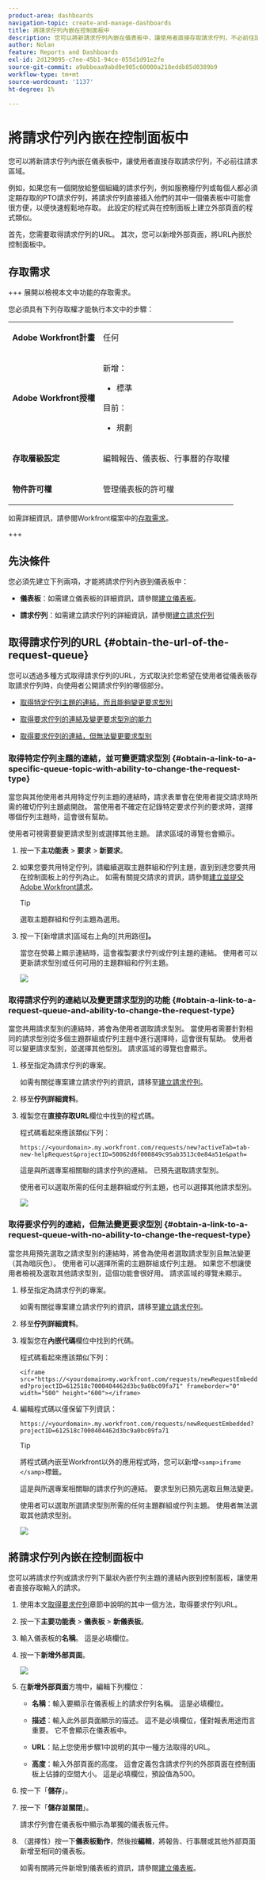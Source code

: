 ```yaml
---
product-area: dashboards
navigation-topic: create-and-manage-dashboards
title: 將請求佇列內嵌在控制面板中
description: 您可以將新請求佇列內嵌在儀表板中，讓使用者直接存取請求佇列，不必前往請求區域。
author: Nolan
feature: Reports and Dashboards
exl-id: 2d129095-c7ee-45b1-94ce-055d1d91e2fe
source-git-commit: a9abbeaa9abd0e905c60000a218eddb85d0389b9
workflow-type: tm+mt
source-wordcount: '1137'
ht-degree: 1%

---
```


# 將請求佇列內嵌在控制面板中

<!-- Audited: 1/2025 -->

您可以將新請求佇列內嵌在儀表板中，讓使用者直接存取請求佇列，不必前往請求區域。

例如，如果您有一個開放給整個組織的請求佇列，例如服務檯佇列或每個人都必須定期存取的PTO請求佇列，將請求佇列直接插入他們的其中一個儀表板中可能會很方便，以便快速輕鬆地存取。 此設定的程式與在控制面板上建立外部頁面的程式類似。

首先，您需要取得請求佇列的URL。 其次，您可以新增外部頁面，將URL內嵌於控制面板中。

## 存取需求

+++ 展開以檢視本文中功能的存取需求。

您必須具有下列存取權才能執行本文中的步驟：

<table style="table-layout:auto"> 
 <col> 
 <col> 
 <tbody> 
  <tr> 
   <td role="rowheader"><strong>Adobe Workfront計畫</strong></td> 
   <td> <p>任何</p> </td> 
  </tr> 
  <tr> 
   <td role="rowheader"><strong>Adobe Workfront授權</strong></td> 
   <td> 
      <p>新增：</p>
         <ul>
         <li><p>標準</p></li>
         </ul>
      <p>目前：</p>
         <ul>
         <li><p>規劃</p></li>
         </ul>
   </td> 
  </tr> 
  <tr> 
   <td role="rowheader"><strong>存取層級設定</strong></td> 
   <td> <p>編輯報告、儀表板、行事曆的存取權</p> </td> 
  </tr> 
  <tr> 
   <td role="rowheader"><strong>物件許可權</strong></td> 
   <td> <p>管理儀表板的許可權</p> </td> 
  </tr> 
 </tbody> 
</table>

如需詳細資訊，請參閱Workfront檔案中的[存取需求](/help/quicksilver/administration-and-setup/add-users/access-levels-and-object-permissions/access-level-requirements-in-documentation.md)。

+++

## 先決條件

您必須先建立下列兩項，才能將請求佇列內嵌到儀表板中：

* **儀表板**：如需建立儀表板的詳細資訊，請參閱[建立儀表板](../../../reports-and-dashboards/dashboards/creating-and-managing-dashboards/create-dashboard.md)。

* **請求佇列**：如需建立請求佇列的詳細資訊，請參閱[建立請求佇列](../../../manage-work/requests/create-and-manage-request-queues/create-request-queue.md)

## 取得請求佇列的URL {#obtain-the-url-of-the-request-queue}

您可以透過多種方式取得請求佇列的URL，方式取決於您希望在使用者從儀表板存取請求佇列時，向使用者公開請求佇列的哪個部分。

* [取得特定佇列主題的連結，而且能夠變更要求型別](#obtain-a-link-to-a-specific-queue-topic-with-ability-to-change-the-request-type)

* [取得要求佇列的連結及變更要求型別的能力](#obtain-a-link-to-a-request-queue-and-ability-to-change-the-request-type)

* [取得要求佇列的連結，但無法變更要求型別](#obtain-a-link-to-a-request-queue-with-no-ability-to-change-the-request-type)

### 取得特定佇列主題的連結，並可變更請求型別 {#obtain-a-link-to-a-specific-queue-topic-with-ability-to-change-the-request-type}

當您與其他使用者共用特定佇列主題的連結時，請求表單會在使用者提交請求時所需的確切佇列主題處開啟。 當使用者不確定在記錄特定要求佇列的要求時，選擇哪個佇列主題時，這會很有幫助。

使用者可視需要變更請求型別或選擇其他主題。 請求區域的導覽也會顯示。

1. 按一下&#x200B;**主功能表** > **要求** > **新要求**。
1. 如果您要共用特定佇列，請繼續選取主題群組和佇列主題，直到到達您要共用在控制面板上的佇列為止。 如需有關提交請求的資訊，請參閱[建立並提交Adobe Workfront請求](../../../manage-work/requests/create-requests/create-submit-requests.md)。

   >[!TIP]
   >
   >選取主題群組和佇列主題為選用。

1. 按一下[新增請求]區域右上角的[共用路徑&#x200B;**]。**

   當您在熒幕上顯示連結時，這會複製要求佇列或佇列主題的連結。 使用者可以更新請求型別或任何可用的主題群組和佇列主題。

   ![](assets/share-request-queue-with-share-path-link-embedded-in-dashboard-nwe-350x116.png)

### 取得請求佇列的連結以及變更請求型別的功能 {#obtain-a-link-to-a-request-queue-and-ability-to-change-the-request-type}

當您共用請求型別的連結時，將會為使用者選取請求型別。 當使用者需要針對相同的請求型別從多個主題群組或佇列主題中進行選擇時，這會很有幫助。 使用者可以變更請求型別，並選擇其他型別。 請求區域的導覽也會顯示。

1. 移至指定為請求佇列的專案。

   如需有關從專案建立請求佇列的資訊，請移至[建立請求佇列](../../../manage-work/requests/create-and-manage-request-queues/create-request-queue.md)。

1. 移至&#x200B;**佇列詳細資料**。
1. 複製您在&#x200B;**直接存取URL**&#x200B;欄位中找到的程式碼。

   程式碼看起來應該類似下列：

   `https://<yourdomain>.my.workfront.com/requests/new?activeTab=tab-new-helpRequest&projectID=50062d6f000849c95ab3513c0e84a51e&path=`

   這是與所選專案相關聯的請求佇列的連結。 已預先選取請求型別。

   使用者可以選取所需的任何主題群組或佇列主題，也可以選擇其他請求型別。

   ![](assets/share-request-queue-with-direct-url-embedded-in-dashboard-nwe-350x118.png)

### 取得要求佇列的連結，但無法變更要求型別 {#obtain-a-link-to-a-request-queue-with-no-ability-to-change-the-request-type}

當您共用預先選取之請求型別的連結時，將會為使用者選取請求型別且無法變更（其為暗灰色）。 使用者可以選擇所需的主題群組或佇列主題。 如果您不想讓使用者檢視及選取其他請求型別，這個功能會很好用。 請求區域的導覽未顯示。

1. 移至指定為請求佇列的專案。

   如需有關從專案建立請求佇列的資訊，請移至[建立請求佇列](../../../manage-work/requests/create-and-manage-request-queues/create-request-queue.md)。

1. 移至&#x200B;**佇列詳細資料**。
1. 複製您在&#x200B;**內嵌代碼**&#x200B;欄位中找到的代碼。

   程式碼看起來應該類似下列：

   `<iframe src="https://<yourdomain>my.workfront.com/requests/newRequestEmbedded?projectID=612518c7000404462d3bc9a0bc09fa71" frameborder="0" width="500" height="600"></iframe>`

1. 編輯程式碼以僅保留下列資訊：

   `https://<yourdomain>.my.workfront.com/requests/newRequestEmbedded?projectID=612518c7000404462d3bc9a0bc09fa71`

   >[!TIP]
   >
   >將程式碼內嵌至Workfront以外的應用程式時，您可以新增`<samp>iframe </samp>`標籤。

   這是與所選專案相關聯的請求佇列的連結。 要求型別已預先選取且無法變更。

   使用者可以選取所選請求型別所需的任何主題群組或佇列主題。 使用者無法選取其他請求型別。

   ![](assets/share-request-queue-with-embedded-code-embedded-in-dashboard-nwe-350x210.png)

## 將請求佇列內嵌在控制面板中

您可以將請求佇列或請求佇列下巢狀內嵌佇列主題的連結內嵌到控制面板，讓使用者直接存取輸入的請求。

1. 使用本文[取得要求佇列](#obtain-the-url-of-the-request-queue)章節中說明的其中一個方法，取得要求佇列URL。

1. 按一下&#x200B;**主要功能表** > **儀表板** > **新儀表板**。

1. 輸入儀表板的&#x200B;**名稱**。 這是必填欄位。

1. 按一下&#x200B;**新增外部頁面**。

   ![](assets/add-external-page-highlighted---nwe-350x214.png)

1. 在&#x200B;**新增外部頁面**&#x200B;方塊中，編輯下列欄位：

   * **名稱**：輸入要顯示在儀表板上的請求佇列名稱。 這是必填欄位。

   * **描述**：輸入此外部頁面顯示的描述。 這不是必填欄位，僅對報表用途而言重要。 它不會顯示在儀表板中。

   * **URL**：貼上您使用步驟1中說明的其中一種方法取得的URL。

   * **高度**：輸入外部頁面的高度。 這會定義包含請求佇列的外部頁面在控制面板上佔據的空間大小。 這是必填欄位，預設值為500。

1. 按一下「**儲存**」。

1. 按一下「**儲存並關閉**」。

   請求佇列會在儀表板中顯示為單獨的儀表板元件。

1. （選擇性）按一下&#x200B;**儀表板動作**，然後按&#x200B;**編輯**，將報告、行事曆或其他外部頁面新增至相同的儀表板。

   如需有關將元件新增到儀表板的資訊，請參閱[建立儀表板](../../../reports-and-dashboards/dashboards/creating-and-managing-dashboards/create-dashboard.md)。

<!--
<ol data-mc-conditions="QuicksilverOrClassic.Draft mode">
<li value="1"> <p class="preview" data-mc-conditions="QuicksilverOrClassic.Quicksilver">Click the <strong>Main Menu</strong> > Requests >&nbsp;<strong>New Request</strong>. </p> </li>
<li class="preview" value="2" data-mc-conditions="QuicksilverOrClassic.Quicksilver"> <p>Continue entering the request.&nbsp;For information about submitting requests, see <a href="../../../manage-work/requests/create-requests/create-submit-requests.md" class="MCXref xref">Create and submit Adobe Workfront requests</a>. </p> </li>
<li value="3"> <p>Select the <strong>Request Type</strong> for the queue you would like added to the dashboard.</p> </li>
<li value="4"> <p>(Optional) Select a Queue Topic and a Topic Group. Depending on how the project manager set up the request queue, the names of these fields are different in each Workfront instance.</p> </li>
<li class="preview" value="5" data-mc-conditions="QuicksilverOrClassic.Quicksilver"> <p>Click <strong>Share path</strong> to obtain a shared link from the request queue you want to embed on a dashboard.</p> <p>For information about sharing a request queue, see <a href="../../../manage-work/requests/create-requests/share-link-to-request-queue.md" class="MCXref xref">Share a link to a request queue</a></p> </li>
<li value="6"> <p>For example, enter a URL similar to one of the following: </p> </li>
</ol>
-->
